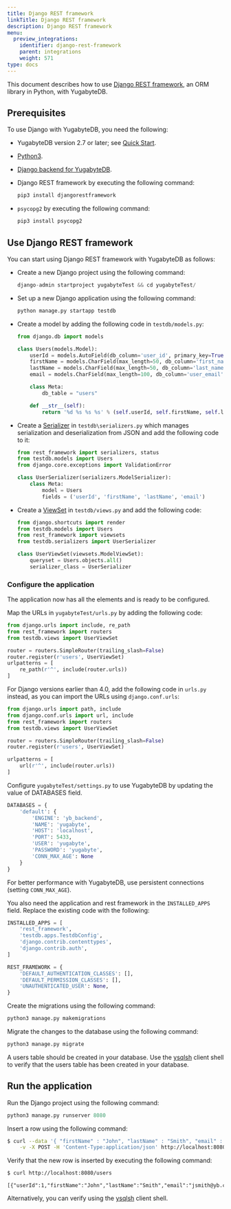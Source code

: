 ```yaml
---
title: Django REST framework
linkTitle: Django REST framework
description: Django REST framework
menu:
  preview_integrations:
    identifier: django-rest-framework
    parent: integrations
    weight: 571
type: docs
---
```


This document describes how to use [Django REST framework](https://www.django-rest-framework.org/), an ORM library in Python, with YugabyteDB.

## Prerequisites

To use Django with YugabyteDB, you need the following:

- YugabyteDB version 2.7 or later; see [Quick Start](../../quick-start/).
- [Python3](https://www.python.org/downloads/).
- [Django backend for YugabyteDB](https://github.com/yugabyte/yb-django).
- Django REST framework by executing the following command:

    ```sh
    pip3 install djangorestframework
    ```

- `psycopg2` by executing the following command:

    ```sh
    pip3 install psycopg2
    ```

## Use Django REST framework

You can start using Django REST framework with YugabyteDB as follows:

- Create a new Django project using the following command:

    ```python
    django-admin startproject yugabyteTest && cd yugabyteTest/
    ```

- Set up a new Django application using the following command:

    ```python
    python manage.py startapp testdb
    ```

- Create a model by adding the following code in `testdb/models.py`:

    ```python
    from django.db import models

    class Users(models.Model):
        userId = models.AutoField(db_column='user_id', primary_key=True, serialize=False)
        firstName = models.CharField(max_length=50, db_column='first_name')
        lastName = models.CharField(max_length=50, db_column='last_name')
        email = models.CharField(max_length=100, db_column='user_email')

        class Meta:
            db_table = "users"

        def __str__(self):
            return '%d %s %s %s' % (self.userId, self.firstName, self.lastName, self.email)
    ```

- Create a [Serializer](https://www.django-rest-framework.org/api-guide/serializers/) in  `testdb\serializers.py` which manages serialization and deserialization from JSON and add the following code to it:

    ```python
    from rest_framework import serializers, status
    from testdb.models import Users
    from django.core.exceptions import ValidationError

    class UserSerializer(serializers.ModelSerializer):
        class Meta:
            model = Users
            fields = ('userId', 'firstName', 'lastName', 'email')
    ```

- Create a [ViewSet](https://www.django-rest-framework.org/api-guide/viewsets/) in `testdb/views.py` and add the following code:

    ```python
    from django.shortcuts import render
    from testdb.models import Users
    from rest_framework import viewsets
    from testdb.serializers import UserSerializer

    class UserViewSet(viewsets.ModelViewSet):
        queryset = Users.objects.all()
        serializer_class = UserSerializer
    ```

### Configure the application

The application now has all the elements and is ready to be configured.

Map the URLs in `yugabyteTest/urls.py` by adding the following code:

```python
from django.urls import include, re_path
from rest_framework import routers
from testdb.views import UserViewSet

router = routers.SimpleRouter(trailing_slash=False)
router.register(r'users', UserViewSet)
urlpatterns = [
    re_path(r'^', include(router.urls))
]
```

For Django versions earlier than 4.0, add the following code in `urls.py` instead, as you can import the URLs using `django.conf.urls`:

```python
from django.urls import path, include
from django.conf.urls import url, include
from rest_framework import routers
from testdb.views import UserViewSet

router = routers.SimpleRouter(trailing_slash=False)
router.register(r'users', UserViewSet)

urlpatterns = [
    url(r'^', include(router.urls))
]
```

Configure `yugabyteTest/settings.py` to use YugabyteDB by updating the value of DATABASES field.

```python
DATABASES = {
    'default': {
        'ENGINE': 'yb_backend',
        'NAME': 'yugabyte',
        'HOST': 'localhost',
        'PORT': 5433,
        'USER': 'yugabyte',
        'PASSWORD': 'yugabyte',
        'CONN_MAX_AGE': None
    }
}
```

For better performance with YugabyteDB, use persistent connections (setting `CONN_MAX_AGE`).

You also need the application and rest framework in the `INSTALLED_APPS` field. Replace the existing code with the following:

```python
INSTALLED_APPS = [
    'rest_framework',
    'testdb.apps.TestdbConfig',
    'django.contrib.contenttypes',
    'django.contrib.auth',
]

REST_FRAMEWORK = {
    'DEFAULT_AUTHENTICATION_CLASSES': [],
    'DEFAULT_PERMISSION_CLASSES': [],
    'UNAUTHENTICATED_USER': None,
}
```

Create the migrations using the following command:

```python
python3 manage.py makemigrations
```

Migrate the changes to the database using the following command:

```python
python3 manage.py migrate
```

A users table should be created in your database. Use the [ysqlsh](../../explore/ysql-language-features/databases-schemas-tables/#list-tables) client shell to verify that the users table has been created in your database.

## Run the application

Run the Django project using the following command:

```python
python3 manage.py runserver 8080
```

Insert a row using the following command:

```sh
$ curl --data '{ "firstName" : "John", "lastName" : "Smith", "email" : "jsmith@yb.com" }' \
    -v -X POST -H 'Content-Type:application/json' http://localhost:8080/users
```

Verify that the new row is inserted by executing the following command:

```sh
$ curl http://localhost:8080/users
```

```output
[{"userId":1,"firstName":"John","lastName":"Smith","email":"jsmith@yb.com"}]
```

Alternatively, you can verify using the [ysqlsh](../../explore/ysql-language-features/databases-schemas-tables/#describe-a-table) client shell.
